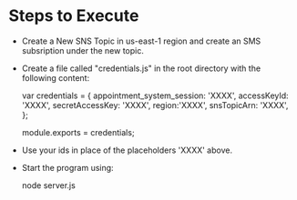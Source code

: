 # Steps to Execute
- Create a New SNS Topic in us-east-1 region and create an SMS subsription under the new topic.
- Create a file called "credentials.js" in the root directory with the following content:
  
    var credentials = {
      appointment_system_session: 'XXXX',
      accessKeyId: 'XXXX',
      secretAccessKey: 'XXXX',
      region:'XXXX',
      snsTopicArn: 'XXXX',
    };
    
    module.exports = credentials;

- Use your ids in place of the placeholders 'XXXX' above.
- Start the program using:
  
    node server.js
